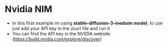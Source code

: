 # Nvidia NIM

- In this first example im using **stable-diffusion-3-meduim model**, to use just add your API key
in the zcurl file and run it
- You can find the API key in the NVIDIA website (https://build.nvidia.com/explore/discover)
